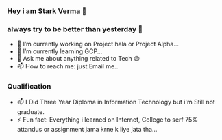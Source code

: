 ### Hey i am Stark Verma 👋
### always try to be better than yesterday 👋

<!--
**starkverma111/starkverma111** is a ✨ _special_ ✨ repository because its `README.md` (this file) appears on your GitHub profile.

Here are some ideas to get you started:  -->

- 🔭 I’m currently working on Project hala or Project Alpha...
- 🌱 I’m currently learning GCP...
- 💬 Ask me about anything related to Tech 😄
- 📫 How to reach me: just Email me..

### Qualification
- 📫 I Did Three Year Diploma in Information Technology but i'm Still not graduate.
- ⚡ Fun fact: Everything i learned on Internet, 
     College to serf 75% attandus or assignment jama krne k liye jata tha...

